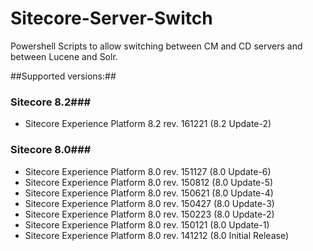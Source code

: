 # Sitecore-Server-Switch
Powershell Scripts to allow switching between CM and CD servers and between Lucene and Solr.

##Supported versions:##

### Sitecore 8.2###
* Sitecore Experience Platform 8.2 rev. 161221 (8.2 Update-2)

### Sitecore 8.0###
* Sitecore Experience Platform 8.0 rev. 151127 (8.0 Update-6)
* Sitecore Experience Platform 8.0 rev. 150812 (8.0 Update-5)
* Sitecore Experience Platform 8.0 rev. 150621 (8.0 Update-4)
* Sitecore Experience Platform 8.0 rev. 150427 (8.0 Update-3)
* Sitecore Experience Platform 8.0 rev. 150223 (8.0 Update-2)
* Sitecore Experience Platform 8.0 rev. 150121 (8.0 Update-1)
* Sitecore Experience Platform 8.0 rev. 141212 (8.0 Initial Release)
